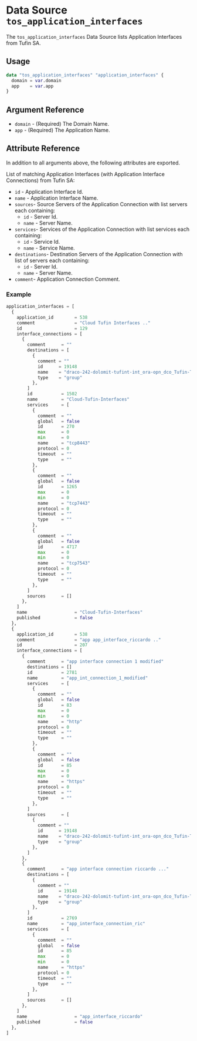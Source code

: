 # Data Source `tos_application_interfaces`

The `tos_application_interfaces` Data Source lists Application Interfaces from Tufin SA.

## Usage

```terraform
data "tos_application_interfaces" "application_interfaces" {
  domain = var.domain
  app    = var.app
}
```

## Argument Reference

* `domain` - (Required) The Domain Name.
* `app` - (Required) The Application Name.

## Attribute Reference

In addition to all arguments above, the following attributes are exported.

List of matching Application Interfaces (with Application Interface Connections) from Tufin SA:

* `id` - Application Interface Id.
* `name` - Application Interface Name.
* `sources`- Source Servers of the Application Connection with list servers each containing:
    * `id` - Server Id.
    * `name` - Server Name.
* `services`- Services of the Application Connection with list services each containing:
    * `id` - Service Id.
    * `name` - Service Name.
* `destinations`- Destination Servers of the Application Connection with list of servers each containing:
    * `id` - Server Id.
    * `name` - Server Name.
* `comment`- Application Connection Comment.

### Example

```terraform
application_interfaces = [
  {
    application_id        = 538
    comment               = "Cloud Tufin Interfaces .."
    id                    = 129
    interface_connections = [
      {
        comment      = ""
        destinations = [
          {
            comment = ""
            id      = 19148
            name    = "draco-242-dolomit-tufint-int_ora-opn_dco_Tufin-Tools-INT"
            type    = "group"
          },
        ]
        id           = 1502
        name         = "Cloud-Tufin-Interfaces"
        services     = [
          {
            comment  = ""
            global   = false
            id       = 270
            max      = 0
            min      = 0
            name     = "tcp8443"
            protocol = 0
            timeout  = ""
            type     = ""
          },
          {
            comment  = ""
            global   = false
            id       = 1265
            max      = 0
            min      = 0
            name     = "tcp7443"
            protocol = 0
            timeout  = ""
            type     = ""
          },
          {
            comment  = ""
            global   = false
            id       = 4717
            max      = 0
            min      = 0
            name     = "tcp7543"
            protocol = 0
            timeout  = ""
            type     = ""
          },
        ]
        sources      = []
      },
    ]
    name                  = "Cloud-Tufin-Interfaces"
    published             = false
  },
  {
    application_id        = 538
    comment               = "app app_interface_riccardo .."
    id                    = 207
    interface_connections = [
      {
        comment      = "app interface connection 1 modified"
        destinations = []
        id           = 2781
        name         = "app_int_connection_1_modified"
        services     = [
          {
            comment  = ""
            global   = false
            id       = 83
            max      = 0
            min      = 0
            name     = "http"
            protocol = 0
            timeout  = ""
            type     = ""
          },
          {
            comment  = ""
            global   = false
            id       = 85
            max      = 0
            min      = 0
            name     = "https"
            protocol = 0
            timeout  = ""
            type     = ""
          },
        ]
        sources      = [
          {
            comment = ""
            id      = 19148
            name    = "draco-242-dolomit-tufint-int_ora-opn_dco_Tufin-Tools-INT"
            type    = "group"
          },
        ]
      },
      {
        comment      = "app interface connection riccardo ..."
        destinations = [
          {
            comment = ""
            id      = 19148
            name    = "draco-242-dolomit-tufint-int_ora-opn_dco_Tufin-Tools-INT"
            type    = "group"
          },
        ]
        id           = 2769
        name         = "app_interface_connection_ric"
        services     = [
          {
            comment  = ""
            global   = false
            id       = 85
            max      = 0
            min      = 0
            name     = "https"
            protocol = 0
            timeout  = ""
            type     = ""
          },
        ]
        sources      = []
      },
    ]
    name                  = "app_interface_riccardo"
    published             = false
  },
]
```
